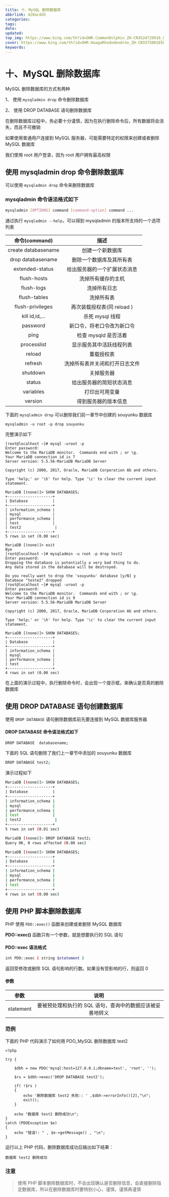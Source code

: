 ```yaml
---
title: 十、MySQL 删除数据库
abbrlink: 428acdd5
categories: 
tags: 
date: 
updated: 
top_img: https://www.bing.com/th?id=OHR.CommonDolphin_ZH-CN3524729916_UHD.jpg
cover: https://www.bing.com/th?id=OHR.HaagaRhododendron_ZH-CN3375001658_UHD.jpg
keywords: 
---
```

# 十、MySQL 删除数据库

MySQL 删除数据库的方式有两种

1、 使用 `mysqladmin drop` 命令删除数据库

2、 使用 DROP DATABASE 语句删除数据库

在删除数据库过程中，务必要十分谨慎，因为在执行删除命令后，所有数据将会消失，而且不可撤销

如果使用普通用户连接到 MySQL 服务器，可能需要特定的权限来创建或者删除 MySQL 数据库

我们使用 root 用户登录，因为 root 用户拥有最高权限

## 使用 mysqladmin drop 命令删除数据库

可以使用 `mysqladmin drop` 命令来删除数据库

### mysqladmin 命令语法格式如下

```sh
mysqladmin [OPTIONS] command [command-option] command ...
```

通过执行 `mysqladmin --help`，可以得到 mysqladmin 的版本所支持的一个选项列表

|    命令(command)    |              描述              |
| :-----------------: | :----------------------------: |
| create databasename |        创建一个新数据库        |
|  drop databasename  |    删除一个数据库及其所有表    |
|   extended-status   |  给出服务器的一个扩展状态消息  |
|     flush-hosts     |       洗掉所有缓存的主机       |
|     flush-logs      |          洗掉所有日志          |
|    flush-tables     |           洗掉所有表           |
|  flush-privileges   |   再次装载授权表(同 reload )   |
|    kill id,id,…     |        杀死 mysql 线程         |
|      password       |   新口令，将老口令改为新口令   |
|        ping         |      检查 mysqld 是否活着      |
|     processlist     |    显示服务其中活跃线程列表    |
|       reload        |           重载授权表           |
|       refresh       | 洗掉所有表并关闭和打开日志文件 |
|      shutdown       |           关掉服务器           |
|       status        |    给出服务器的简短状态消息    |
|      variables      |         打印出可用变量         |
|       version       |      得到服务器的版本信息      |

下面的 `mysqladmin drop` 可以删除我们前一章节中创建的 souyunku 数据库

```
mysqladmin -u root -p drop souyunku
```

完整演示如下

```
[root@localhost ~]# mysql -uroot -p
Enter password:
Welcome to the MariaDB monitor.  Commands end with ; or \g.
Your MariaDB connection id is 7
Server version: 5.5.56-MariaDB MariaDB Server

Copyright (c) 2000, 2017, Oracle, MariaDB Corporation Ab and others.

Type 'help;' or '\h' for help. Type '\c' to clear the current input statement.

MariaDB [(none)]> SHOW DATABASES;
+--------------------+
| Database           |
+--------------------+
| information_schema |
| mysql              |
| performance_schema |
| test               |
| test2               |
+--------------------+
5 rows in set (0.00 sec)

MariaDB [(none)]> exit
Bye
[root@localhost ~]# mysqladmin -u root -p drop test2
Enter password:
Dropping the database is potentially a very bad thing to do.
Any data stored in the database will be destroyed.

Do you really want to drop the 'souyunku' database [y/N] y
Database "teste2" dropped
[root@localhost ~]# mysql -uroot -p
Enter password:
Welcome to the MariaDB monitor.  Commands end with ; or \g.
Your MariaDB connection id is 9
Server version: 5.5.56-MariaDB MariaDB Server

Copyright (c) 2000, 2017, Oracle, MariaDB Corporation Ab and others.

Type 'help;' or '\h' for help. Type '\c' to clear the current input statement.

MariaDB [(none)]> SHOW DATABASES;
+--------------------+
| Database           |
+--------------------+
| information_schema |
| mysql              |
| performance_schema |
| test               |
+--------------------+
4 rows in set (0.00 sec)
```

在上面的演示过程中，执行删除命令时，会出现一个提示框，来确认是否真的删除数据库

## 使用 DROP DATABASE 语句创建数据库

使用 `DROP DATABASE` 语句删除数据库前先要连接到 MySQL 数据库服务器

#### DROP DATABASE 命令语法格式如下

```sh
DROP DATABASE  databasename;
```

下面的 SQL 语句删除了我们上一章节中添加的 souyunku 数据库

```sh
DROP DATABASE test2;
```

演示过程如下

```sh
MariaDB [(none)]> SHOW DATABASES;
+--------------------+
| Database           |
+--------------------+
| information_schema |
| mysql              |
| performance_schema |
| test               |
| test2               |
+--------------------+
5 rows in set (0.01 sec)

MariaDB [(none)]> DROP DATABASE test2;
Query OK, 0 rows affected (0.00 sec)

MariaDB [(none)]> SHOW DATABASES;
+--------------------+
| Database           |
+--------------------+
| information_schema |
| mysql              |
| performance_schema |
| test               |
+--------------------+
4 rows in set (0.00 sec)
```

## 使用 PHP 脚本删除数据库

PHP 使用 `PDO::exec()` 函数来创建或者删除 MySQL 数据库

**PDO::exec()** 函数只有一个参数，就是想要执行的 SQL 语句

#### PDO::exec 语法格式

```sh
int PDO::exec ( string $statement )
```

返回受修改或删除 SQL 语句影响的行数。如果没有受影响的行，则返回 0

#### 参数

|   参数    |                           说明                            |
| :-------: | :-------------------------------------------------------: |
| statement | 要被预处理和执行的 SQL 语句，查询中的数据应该被妥善地转义 |

### 范例

下面的 PHP 代码演示了如何用 PDO_MySQL 删除数据库 test2

```
<?php 

try {

    $dbh = new PDO('mysql:host=127.0.0.1;dbname=test', 'root', '');    

    $rs = $dbh->exec('DROP DATABASE test2');

    if( !$rs )
    {
        echo '删除数据库 test2 失败:: ' ,$dbh->errorInfo()[2],"\n";
        exit();
    }

    echo "数据库 test2 删除成功\n";  
}
catch (PDOException $e) 
{    
    echo "错误!: " , $e->getMessage() , "\n";  
}
```

运行以上 PHP 代码，删除数据库成功后输出如下结果：

```
数据库 test2 删除成功
```

### 注意

> 使用 PHP 脚本删除数据库时，不会出现确认是否删除信息，会直接删除指定数据库，所以在删除数据库时要特别小心，谨慎，谨慎再谨慎